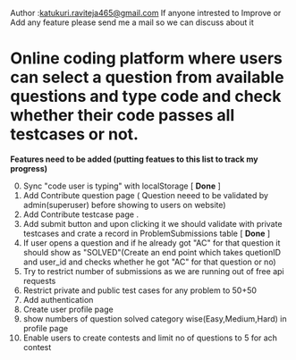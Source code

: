 Author :katukuri.raviteja465@gmail.com
If anyone intrested to Improve or Add  any  feature please send me a mail so we can discuss about it
# Online coding platform where users can select a question from available questions and type code and check whether their code passes all testcases or not.

**Features need to be added (putting featues to this list to track my progress)**

 0)  Sync "code user is typing" with localStorage   [ **Done** ]
 1)  Add Contribute question page  ( Question neeed to be validated by admin(superuser) before showing to users on website) 
 2)  Add Contribute testcase page .
 3)  Add submit button and upon clicking it we should validate with private testcases and crate a record in ProblemSubmissions table  [ **Done** ]
 4)  If user opens a question and if he already got "AC" for that question it should show as "SOLVED"(Create an end point which takes quetionID and user_id and  checks whether  he      got "AC" for that question  or no)
 5)  Try to restrict number of submissions as we are running out of free  api requests
 6)  Restrict private and public test cases for any problem to 50+50
 7)  Add authentication 
 8)  Create user profile page
 9)  show numbers  of question solved category wise(Easy,Medium,Hard) in profile page 
 10)  Enable users to create contests and limit no of questions to 5 for ach contest
 
